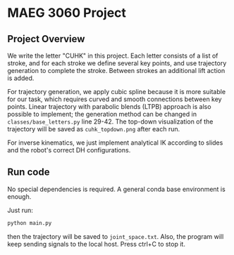 # MAEG 3060 Project

## Project Overview

We write the letter "CUHK" in this project. Each letter consists of a list of stroke, and for each stroke we define several key points, and use trajectory generation to complete the stroke. Between strokes an additional lift action is added.

For trajectory generation, we apply cubic spline because it is more suitable for our task, which requires curved and smooth connections between key points. Linear trajectory with parabolic blends (LTPB) approach is also possible to implement; the generation method can be changed in `classes/base_letters.py` line 29-42. The top-down visualization of the trajectory will be saved as `cuhk_topdown.png` after each run.

For inverse kinematics, we just implement analytical IK according to slides and the robot's correct DH configurations.

## Run code
No special dependencies is required. A general conda base environment is enough.

Just run:
```bash
python main.py
```
then the trajectory will be saved to `joint_space.txt`. Also, the program will keep sending signals to the local host. Press ctrl+C to stop it. 
